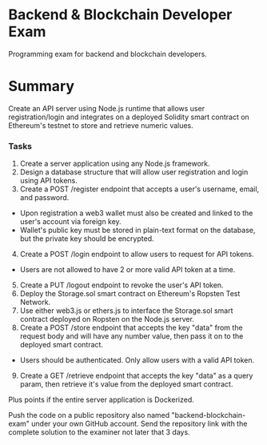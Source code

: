 # Backend & Blockchain Developer Exam

Programming exam for backend and blockchain developers.

# Summary

Create an API server using Node.js runtime that allows user registration/login and integrates on a deployed Solidity smart contract on Ethereum's testnet to store and retrieve numeric values.

### Tasks
1. Create a server application using any Node.js framework.
2. Design a database structure that will allow user registration and login using API tokens.
3. Create a POST /register endpoint that accepts a user's username, email, and password.
  - Upon registration a web3 wallet must also be created and linked to the user's account via foreign key.
  - Wallet's public key must be stored in plain-text format on the database, but the private key should be encrypted.
4. Create a POST /login endpoint to allow users to request for API tokens.
  - Users are not allowed to have 2 or more valid API token at a time.
5. Create a PUT /logout endpoint to revoke the user's API token.
6. Deploy the Storage.sol smart contract on Ethereum's Ropsten Test Network.
7. Use either web3.js or ethers.js to interface the Storage.sol smart contract deployed on Ropsten on the Node.js server.
8. Create a POST /store endpoint that accepts the key "data" from the request body and will have any number value, then pass it on to the deployed smart contract.
  - Users should be authenticated. Only allow users with a valid API token.
9. Create a GET /retrieve endpoint that accepts the key "data" as a query param, then retrieve it's value from the deployed smart contract.

Plus points if the entire server application is Dockerized.

Push the code on a public repository also named "backend-blockchain-exam" under your own GitHub account. Send the repository link with the complete solution to the examiner not later that 3 days.